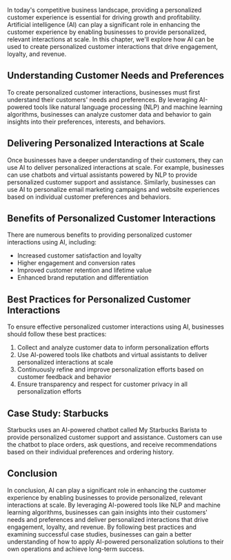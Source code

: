 
In today's competitive business landscape, providing a personalized customer experience is essential for driving growth and profitability. Artificial intelligence (AI) can play a significant role in enhancing the customer experience by enabling businesses to provide personalized, relevant interactions at scale. In this chapter, we'll explore how AI can be used to create personalized customer interactions that drive engagement, loyalty, and revenue.

Understanding Customer Needs and Preferences
--------------------------------------------

To create personalized customer interactions, businesses must first understand their customers' needs and preferences. By leveraging AI-powered tools like natural language processing (NLP) and machine learning algorithms, businesses can analyze customer data and behavior to gain insights into their preferences, interests, and behaviors.

Delivering Personalized Interactions at Scale
---------------------------------------------

Once businesses have a deeper understanding of their customers, they can use AI to deliver personalized interactions at scale. For example, businesses can use chatbots and virtual assistants powered by NLP to provide personalized customer support and assistance. Similarly, businesses can use AI to personalize email marketing campaigns and website experiences based on individual customer preferences and behaviors.

Benefits of Personalized Customer Interactions
----------------------------------------------

There are numerous benefits to providing personalized customer interactions using AI, including:

* Increased customer satisfaction and loyalty
* Higher engagement and conversion rates
* Improved customer retention and lifetime value
* Enhanced brand reputation and differentiation

Best Practices for Personalized Customer Interactions
-----------------------------------------------------

To ensure effective personalized customer interactions using AI, businesses should follow these best practices:

1. Collect and analyze customer data to inform personalization efforts
2. Use AI-powered tools like chatbots and virtual assistants to deliver personalized interactions at scale
3. Continuously refine and improve personalization efforts based on customer feedback and behavior
4. Ensure transparency and respect for customer privacy in all personalization efforts

Case Study: Starbucks
---------------------

Starbucks uses an AI-powered chatbot called My Starbucks Barista to provide personalized customer support and assistance. Customers can use the chatbot to place orders, ask questions, and receive recommendations based on their individual preferences and ordering history.

Conclusion
----------

In conclusion, AI can play a significant role in enhancing the customer experience by enabling businesses to provide personalized, relevant interactions at scale. By leveraging AI-powered tools like NLP and machine learning algorithms, businesses can gain insights into their customers' needs and preferences and deliver personalized interactions that drive engagement, loyalty, and revenue. By following best practices and examining successful case studies, businesses can gain a better understanding of how to apply AI-powered personalization solutions to their own operations and achieve long-term success.
